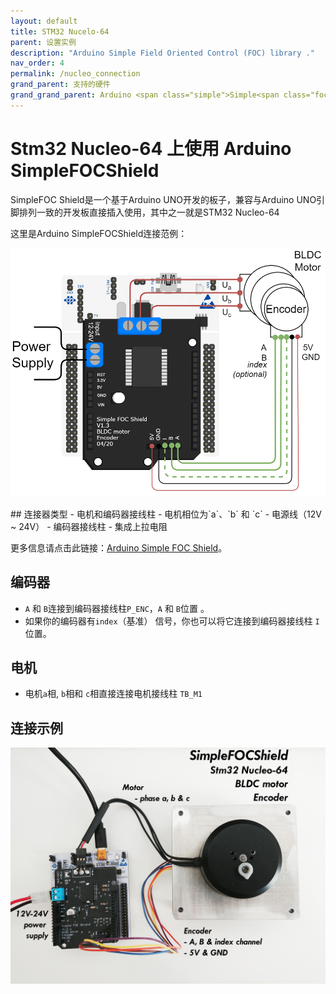```yaml
---
layout: default
title: STM32 Nucelo-64
parent: 设置实例
description: "Arduino Simple Field Oriented Control (FOC) library ."
nav_order: 4
permalink: /nucleo_connection
grand_parent: 支持的硬件
grand_grand_parent: Arduino <span class="simple">Simple<span class="foc">FOC</span>library</span>
---
```



# Stm32 Nucleo-64 上使用 Arduino <span class="simple">Simple<span class="foc">FOC</span>Shield</span>
SimpleFOC Shield是一个基于Arduino UNO开发的板子，兼容与Arduino UNO引脚排列一致的开发板直接插入使用，其中之一就是STM32 Nucleo-64

这里是Arduino <span>Simple<span>FOC</span>Shield</span>连接范例：

<p><img src="extras/Images/foc_shield_v13_nucleo.png" class="img400"></p>
## 连接器类型
 - 电机和编码器接线柱
    - 电机相位为`a`、`b` 和 `c`
    - 电源线（12V ~ 24V）
 - 编码器接线柱
    - 集成上拉电阻

更多信息请点击此链接：[Arduino Simple FOC Shield](arduino_simplefoc_shield_showcase)。

## 编码器

-  `A` 和 `B`连接到编码器接线柱`P_ENC`，`A` 和 `B`位置 。
-  如果你的编码器有`index`（基准） 信号，你也可以将它连接到编码器接线柱 `I`位置。

## 电机

- 电机`a`相, `b`相和 `c`相直接连接电机接线柱 `TB_M1`


## 连接示例

<p><img src="extras/Images/nucleo_foc_shield_connection.jpg" class="width60"></p>
